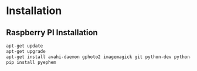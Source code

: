 # Installation

## Raspberry PI Installation

```bash
apt-get update
apt-get upgrade
apt-get install avahi-daemon gphoto2 imagemagick git python-dev python-pip
pip install pyephem
```
